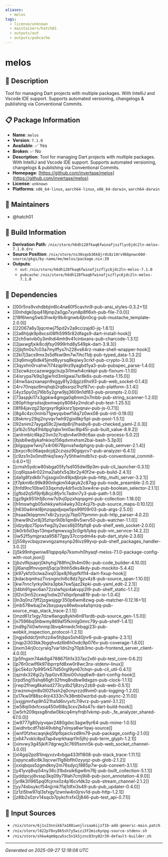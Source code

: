 ```yaml
---
aliases:
  - melos
tags:
  - license/unknown
  - maintainers/hatch01
  - outputs/out
  - outputs/pubcache
---
```


# melos

## 📝 Description

Tool for managing Dart projects with multiple packages. With IntelliJ and Vscode IDE support. Supports automated versioning, changelogs & publishing via Conventional Commits. 

## 📋 Package Information

- **Name**: `melos`
- **Version**: `7.1.0`
- **Available**: ✅ Yes
- **Broken**: ✅ No
- **Description**: Tool for managing Dart projects with multiple packages. With IntelliJ and Vscode IDE support. Supports automated versioning, changelogs & publishing via Conventional Commits. 
- **Homepage**: [https://github.com/invertase/melos](https://github.com/invertase/melos)
- **License**: `unknown`
- **Platforms**: `x86_64-linux`, `aarch64-linux`, `x86_64-darwin`, `aarch64-darwin`
## 👥 Maintainers

- @hatch01


## 🔧 Build Information

- **Derivation Path**: `/nix/store/h6dh128fkaq6fwinafjszflyc6jdc2ln-melos-7.1.0.drv`
- **Source Position**: `/nix/store/ns30sqxb36k8jrds8z18rv96bpnwc60d-source/pkgs/by-name/me/melos/package.nix:39`
- **Outputs**:
  - `out`:  `/nix/store/h6dh128fkaq6fwinafjszflyc6jdc2ln-melos-7.1.0`
  - `pubcache`:  `/nix/store/h6dh128fkaq6fwinafjszflyc6jdc2ln-melos-7.1.0`

## 🔗 Dependencies

- [[00r5ns9vxhdbbjin6lc4na60f5cavhn9-pub-ansi_styles-0.3.2+1]]
- [[0nhdgk0pq418jmp2a0gp7xyn8p8fl6xh-pub-file-7.0.0]]
- [[18f6lwng5wb3hw4jr9b4rgnwb4jbn0cg-pub-mustache_template-2.0.0]]
- [[22067a6y3jqcmwj75pd2v2a9ccizajd0-jq-1.8.1]]
- [[2a8hljqk9p8xcsi08fh5995r82dfags9-dart-install-hook]]
- [[2ch5wivib0y3mlhdi4mh9v41cinbxans-pub-charcode-1.3.1]]
- [[2jaxwgfjxik8cdjfsy0999rhd8y549pk-dart-3.9.3]]
- [[2jbjfm0s7c03a7mylffys7n228vs64rz-make-shell-wrapper-hook]]
- [[2ki7j3acs9mx3s5dfkwi9m7w7ihc11dj-pub-typed_data-1.3.2]]
- [[3q6mvg6idk45jmd8yyrsq8kqiwy3crkf-pub-crypto-3.0.3]]
- [[3qyxhn0rvahw7l74zqp9nz9yagbd1ya3-pub-pubspec_parse-1.4.0]]
- [[3zcwkzccazwwggclxzp3i1mwh4cnkkpl-pub-fixnum-1.1.0]]
- [[4isrypa7k9q3gjw1rd3mlgwai7sr8k6s-pub-meta-1.15.0]]
- [[4nw5axzxanapn9xggy81y2djgzz6hx93-pub-web_socket-0.1.4]]
- [[4rv70nqaz8mqhqb2rq8ssrpz1hzf87vc-pub-platform-3.1.4]]
- [[4yz5py0zj7l6b5y2grw9jq3609n1df83-pub-prompts-2.0.0]]
- [[73aspjki17x3gpkw4gmga0q6mm2n7mbb-pub-string_scanner-1.2.0]]
- [[80pfrbgrsdssjbxmwpiiy8084y2mdcaf-pub-test-1.25.5]]
- [[8f84javzg23prgxyr9gkksrz1jqvqnav-pub-js-0.7.1]]
- [[8g4c4zc0ninb71gwyqvbwf14q7z0wx08-pub-intl-0.19.0]]
- [[8skmry29qj2nyvqv1wh92gixi8kjr5pl-pub-pool-1.5.1]]
- [[92snim27ayga59c2jiwdp8rij1hasby8-pub-checked_yaml-2.0.3]]
- [[a1b2c5fq41hbllpg1qbx1mi0ac9lp45i-pub-built_value-8.9.2]]
- [[anlrmblci6kp23vn3z7cqbn4w0h9c6ax-pub-process-5.0.2]]
- [[bjsb6wdjykafnkixq156qdvmxhsm2bai-bash-5.3p3]]
- [[blgqypw1wnj7x4r06i78pnva1wdphgrq-pub-pub_semver-2.1.4]]
- [[bxycr8c06aqsdcjdj2czvjsz90gqycv7-pub-analyzer-6.4.1]]
- [[c9zs1n3x0mdfnkq1swy7y5hhwlmdb1vz-pub-conventional_commit-0.6.0+1]]
- [[cmsh5ydcw80sbga05fy1sd105dwl9p3m-pub-cli_launcher-0.3.1]]
- [[cq6lqsa4r022ma2iabfx5q3br2y40f2w-pub-build-2.4.1]]
- [[da1g8fzdk6r7vjjssgix0n49jxdjbrpk-pub-http_multi_server-3.2.1]]
- [[f7pkml6c99k890nhgkm1i4qkyk2c87qg-pub-node_preamble-2.0.2]]
- [[fnfd9nc10bw033qxmdy4dr5vcb3xw4rw-pub-boolean_selector-2.1.1]]
- [[gfbd2q5if9jr8j8cjc8fjv1c7adnn7y3-pub-path-1.9.0]]
- [[gz9gk951ih1j8cnw7s9vj0pzxhqnpgml-pub-collection-1.18.0]]
- [[h1mswhgb05xhkkywhii4wky30z4cji7b-pub-source_maps-0.10.12]]
- [[h630a4mkl8jmzqapdjxqw5ps99f09r03-pub-args-2.5.0]]
- [[hsaa0klqqmm7x6r2yzycjy7bp07fpmmn-pub-http_parser-4.0.2]]
- [[hww9h2vr8j35zhpr9i0b1qm8lv5wrv50-pub-watcher-1.1.0]]
- [[idzydpz75psvfwg2ly2wcs6lj05fpfq8-pub-shelf_web_socket-2.0.0]]
- [[ik0rb5d3qv13mpxfqmwxxg3c0grb1ykq-pub-vm_service-14.2.2]]
- [[iw52f5ymjpraza95877gpy37ccrpdm4a-pub-dart_style-2.3.6]]
- [[j558yvcbqyzwvngzamsynp26ivz99yvp-pub-shelf_packages_handler-3.0.2]]
- [[j5k99nhgwniw81qppq4p7ksmvh0hyaqf-melos-7.1.0-package-config-with-root.json]]
- [[jbzvlfkjsaprj0khyhg788fmj3h4m09c-pub-code_builder-4.10.0]]
- [[jl6anq9fnvvpmlj5qcjs1hhh5dks4kdy-pub-mockito-5.4.4]]
- [[k97ykfz0clwa2ixq03px8j16ypfkfl14-dart-fixup-hook]]
- [[kdacbqmhsz7ivsngnchi6c8dz7gzv4z8-pub-source_span-1.10.0]]
- [[kw7nnc1yrky0klra3pbk7sw5jaz2kpki-pub-yaml_edit-2.2.1]]
- [[l4bh91gwc6an72zslwfsjsi4akvpp2l9-pub-shelf_static-1.1.2]]
- [[ll2vi3m52cxwg1vdw2l7xllqxfpna819-pub-io-1.0.4]]
- [[ln3q0nz7jff2jzgwsjggr350p6wm8zwg-pub-matcher-0.12.16+1]]
- [[mb578wbaj2w2bxypays46wbva4a1qmzq-pub-source_map_stack_trace-2.1.1]]
- [[mzd61z1xgy7dzw6angq8ykhi6n91srdb-pub-source_gen-1.5.0]]
- [[n7596bq5hbwmy869af5fkimlg0mrc79y-pub-shelf-1.4.1]]
- [[nd9g7iii0whnmp3bvq4mwdc1nbqgi23i-pub-webkit_inspection_protocol-1.2.1]]
- [[ngjs6ddcfjmlhzz4w5hjbps5xh40jnr6-pub-graphs-2.3.1]]
- [[nqp2i303bk3bgqhvdz6b6h0vdc9p076v-pub-coverage-1.8.0]]
- [[nxm34rj0ccyralq7var1dn2rg70pb3mc-pub-frontend_server_client-4.0.0]]
- [[p5fngxm74ak8g4788675h1x337az2x6l-pub-test_core-0.6.2]]
- [[p76r0cwlf6k97ibprrpfd8xw0r8wc3nx-stdenv-linux]]
- [[pc5k4zr7p995rk57ld50rgl9yn67chqn-pub-cli_util-0.4.1]]
- [[qzrdx328gi2y7pp0zv83bsi00vlqq6w9-dart-config-hook]]
- [[rpd5ng15shq66gfr32fmq8ndbw9dxgzn-pub-clock-1.1.1]]
- [[rwp2fhwg8kahsd273cydb21j8zry2zb9-pub-web-0.5.1]]
- [[rwznmvjm8s0l02fssh2q0cnyrzzd9vm0-pub-logging-1.2.0]]
- [[s17kw0f88sc4rjr4333n7k38mb0wzrbd-pub-async-2.11.0]]
- [[sxjgjmnfxp9h521ha1d6nryxfc7i9vrz-pub-yaml-3.1.2]]
- [[w58qi0dxfcxsq450x6l8q3cxv2k4s47s-dart-build-hook]]
- [[w5rh209qxsg8ndw0bkcq4myfrqb1vkmp-pub-_fe_analyzer_shared-67.0.0]]
- [[w9777g80yiyvqav2480gdxc3agw9yr64-pub-mime-1.0.5]]
- [[widhrbcdf7sbl49vbhg7xlmya6wr1qwj-source]]
- [[wnf0fzhxcaqnjkq5fpfbjaiclvzd9m79-pub-package_config-2.1.0]]
- [[x647vxklc8pd7ap4vqrkhaqrl1n5jlhj-pub-term_glyph-1.2.1]]
- [[xinvwy3g45jkifi7dgrwg3c7695smn5k-pub-web_socket_channel-3.0.0]]
- [[xl4gqi2pz81inqyvzv4vbga433lf1808-pub-stack_trace-1.11.1]]
- [[xpynca8ic8k3qcvwi11g8ibflh0zyyqz-pub-glob-2.1.2]]
- [[xxlqbqss5zgmdkny2m76sdycj1885p7w-pub-convert-3.1.1]]
- [[y41yvq8vp54ny36c31bdxsik6gw6m76j-pub-built_collection-5.1.1]]
- [[yddipcyj8vssp3kq09y79lah7cmj9ii8-pub-json_annotation-4.9.0]]
- [[yr8k3l1965pq0fcjrnx0z4p16cvfdk3z-pub-stream_channel-2.1.2]]
- [[yy74sbsykcf54njjrnk7faj1dfxi3s49-pub-pub_updater-0.4.0]]
- [[z1zi5bw97ql3sfxgy1zwnlw4n0jrsv1d-pub-http-1.2.1]]
- [[z8lb2s0zrv14sqcb7pykcfrxfxl2j846-pub-test_api-0.7.1]]

## 📁 Input Sources

- `/nix/store/6j1s23nnik67a108iwnjlcsaa6ijzf1b-add-generic-main.patch`
- `/nix/store/l622p70vy8k5sh7y5wizi5f2mic6ynpg-source-stdenv.sh`
- `/nix/store/shkw4qm9qcw5sc5n1k5jznc83ny02r39-default-builder.sh`

---
*Generated on 2025-09-27 12:18:08 UTC*
